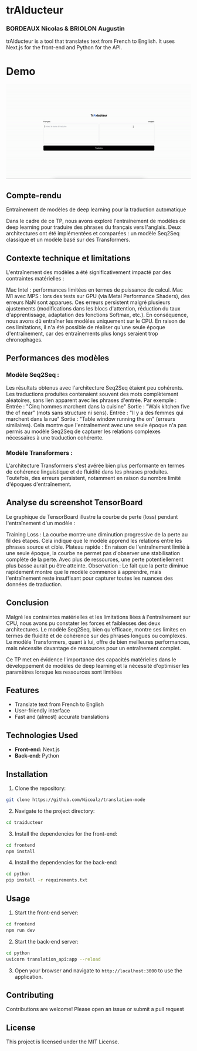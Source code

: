 # trAIducteur
### BORDEAUX Nicolas & BRIOLON Augustin

trAIducteur is a tool that translates text from French to English. It uses Next.js for the front-end and Python for the API.

# Demo
![Demo](demo.gif)

## Compte-rendu

Entraînement de modèles de deep learning pour la traduction automatique

Dans le cadre de ce TP, nous avons exploré l'entraînement de modèles de deep learning pour traduire des phrases du français vers l'anglais. Deux architectures ont été implémentées et comparées : un modèle Seq2Seq classique et un modèle basé sur des Transformers.

## Contexte technique et limitations
L'entraînement des modèles a été significativement impacté par des contraintes matérielles :

Mac Intel : performances limitées en termes de puissance de calcul.
Mac M1 avec MPS : lors des tests sur GPU (via Metal Performance Shaders), des erreurs NaN sont apparues. Ces erreurs persistent malgré plusieurs ajustements (modifications dans les blocs d'attention, réduction du taux d'apprentissage, adaptation des fonctions Softmax, etc.). En conséquence, nous avons dû entraîner les modèles uniquement sur le CPU.
En raison de ces limitations, il n'a été possible de réaliser qu'une seule époque d'entraînement, car des entraînements plus longs seraient trop chronophages.

## Performances des modèles

### Modèle Seq2Seq :

Les résultats obtenus avec l'architecture Seq2Seq étaient peu cohérents.
Les traductions produites contenaient souvent des mots complètement aléatoires, sans lien apparent avec les phrases d'entrée. Par exemple :
Entrée : "Cinq hommes marchent dans la cuisine"
Sortie : "Walk kitchen five the of near" (mots sans structure ni sens).
Entrée : "Il y a des femmes qui marchent dans la rue"
Sortie : "Table window running the on" (erreurs similaires).
Cela montre que l'entraînement avec une seule époque n'a pas permis au modèle Seq2Seq de capturer les relations complexes nécessaires à une traduction cohérente.

### Modèle Transformers :

L'architecture Transformers s'est avérée bien plus performante en termes de cohérence linguistique et de fluidité dans les phrases produites. Toutefois, des erreurs persistent, notamment en raison du nombre limité d'époques d'entraînement.

## Analyse du screenshot TensorBoard
Le graphique de TensorBoard illustre la courbe de perte (loss) pendant l'entraînement d'un modèle :

Training Loss : La courbe montre une diminution progressive de la perte au fil des étapes. Cela indique que le modèle apprend les relations entre les phrases source et cible.
Plateau rapide : En raison de l'entraînement limité à une seule époque, la courbe ne permet pas d'observer une stabilisation complète de la perte. Avec plus de ressources, une perte potentiellement plus basse aurait pu être atteinte.
Observation : Le fait que la perte diminue rapidement montre que le modèle commence à apprendre, mais l'entraînement reste insuffisant pour capturer toutes les nuances des données de traduction.

## Conclusion
Malgré les contraintes matérielles et les limitations liées à l'entraînement sur CPU, nous avons pu constater les forces et faiblesses des deux architectures. Le modèle Seq2Seq, bien qu'efficace, montre ses limites en termes de fluidité et de cohérence sur des phrases longues ou complexes. Le modèle Transformers, quant à lui, offre de bien meilleures performances, mais nécessite davantage de ressources pour un entraînement complet.

Ce TP met en évidence l'importance des capacités matérielles dans le développement de modèles de deep learning et la nécessité d'optimiser les paramètres lorsque les ressources sont limitées

## Features

- Translate text from French to English
- User-friendly interface
- Fast and (almost) accurate translations

## Technologies Used

- **Front-end:** Next.js
- **Back-end:** Python

## Installation

1. Clone the repository:
  ```bash
  git clone https://github.com/Nicoalz/translation-mode
  ```
2. Navigate to the project directory:
  ```bash
  cd traiducteur
  ```
3. Install the dependencies for the front-end:
  ```bash
  cd frontend
  npm install
  ```
4. Install the dependencies for the back-end:
  ```bash
  cd python
  pip install -r requirements.txt
  ```

## Usage

1. Start the front-end server:
  ```bash
  cd frontend
  npm run dev
  ```
2. Start the back-end server:
  ```bash
  cd python
  uvicorn translation_api:app --reload
  ```

3. Open your browser and navigate to `http://localhost:3000` to use the application.

## Contributing

Contributions are welcome! Please open an issue or submit a pull request

## License

This project is licensed under the MIT License.